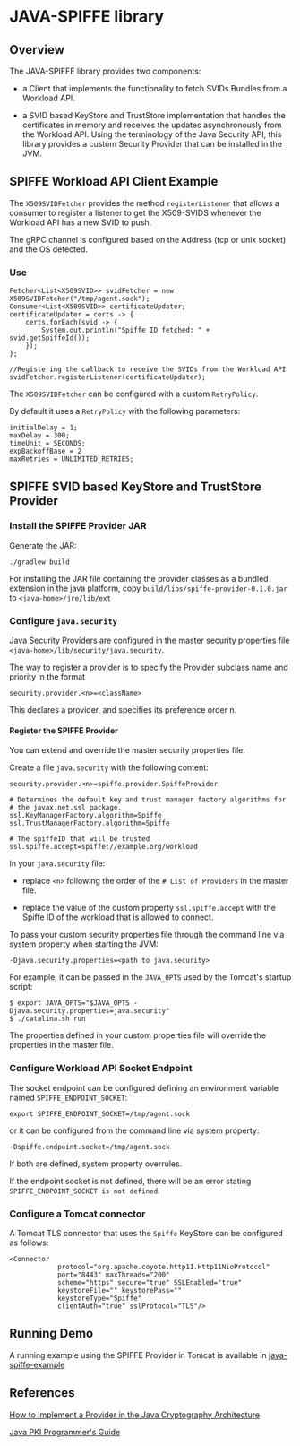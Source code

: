 # JAVA-SPIFFE library

## Overview

The JAVA-SPIFFE library provides two components: 
 
 - a Client that implements the functionality to fetch SVIDs Bundles from a Workload API. 

 - a SVID based KeyStore and TrustStore implementation that handles the certificates in memory
and receives the updates asynchronously from the Workload API. Using the terminology of the Java Security API, 
this library provides a custom Security Provider that can be installed in the JVM. 

## SPIFFE Workload API Client Example

The `X509SVIDFetcher` provides the method `registerListener` that allows a consumer to register a listener 
to get the X509-SVIDS whenever the Workload API has a new SVID to push. 

The gRPC channel is configured based on the Address (tcp or unix socket) and the OS detected.

### Use

```
Fetcher<List<X509SVID>> svidFetcher = new X509SVIDFetcher("/tmp/agent.sock");
Consumer<List<X509SVID>> certificateUpdater;
certificateUpdater = certs -> {
    certs.forEach(svid -> {
        System.out.println("Spiffe ID fetched: " + svid.getSpiffeId());
    });
};

//Registering the callback to receive the SVIDs from the Workload API
svidFetcher.registerListener(certificateUpdater);
```

The `X509SVIDFetcher` can be configured with a custom `RetryPolicy`. 

By default it uses a `RetryPolicy` with the following parameters:

```
initialDelay = 1;
maxDelay = 300;
timeUnit = SECONDS;
expBackoffBase = 2
maxRetries = UNLIMITED_RETRIES;
```

## SPIFFE SVID based KeyStore and TrustStore Provider

### Install the SPIFFE Provider JAR

Generate the JAR: 

```
./gradlew build
```

For installing the JAR file containing the provider classes as a bundled extension in the java platform, copy 
`build/libs/spiffe-provider-0.1.0.jar` to `<java-home>/jre/lib/ext`

### Configure `java.security` 

Java Security Providers are configured in the master security properties file `<java-home>/lib/security/java.security`. 

The way to register a provider is to specify the Provider subclass name and priority in the format

```
security.provider.<n>=<className>
```

This declares a provider, and specifies its preference order n.

#### Register the SPIFFE Provider

You can extend and override the master security properties file. 

Create a file `java.security` with the following content:

```
security.provider.<n>=spiffe.provider.SpiffeProvider

# Determines the default key and trust manager factory algorithms for
# the javax.net.ssl package.
ssl.KeyManagerFactory.algorithm=Spiffe
ssl.TrustManagerFactory.algorithm=Spiffe

# The spiffeID that will be trusted
ssl.spiffe.accept=spiffe://example.org/workload
```

In your `java.security` file: 

* replace `<n>` following the order of the `# List of Providers` in the master file. 

* replace the value of the custom property `ssl.spiffe.accept` with the Spiffe ID of the workload that is allowed to connect.

To pass your custom security properties file through the command line via system property when starting the JVM:

```
-Djava.security.properties=<path to java.security>
```

For example, it can be passed in the `JAVA_OPTS` used by the Tomcat's startup script: 

```
$ export JAVA_OPTS="$JAVA_OPTS -Djava.security.properties=java.security"
$ ./catalina.sh run
```

The properties defined in your custom properties file will override the properties in the master file. 

### Configure Workload API Socket Endpoint

The socket endpoint can be configured defining an environment variable named `SPIFFE_ENDPOINT_SOCKET`: 

```
export SPIFFE_ENDPOINT_SOCKET=/tmp/agent.sock
``` 

or it can be configured from the command line via system property: 

```
-Dspiffe.endpoint.socket=/tmp/agent.sock
```

If both are defined, system property overrules. 

If the endpoint socket is not defined, there will be an error stating `SPIFFE_ENDPOINT_SOCKET is not defined`.

### Configure a Tomcat connector

A Tomcat TLS connector that uses the `Spiffe` KeyStore can be configured as follows: 

```
<Connector
            protocol="org.apache.coyote.http11.Http11NioProtocol"
            port="8443" maxThreads="200"
            scheme="https" secure="true" SSLEnabled="true"
            keystoreFile="" keystorePass=""
            keystoreType="Spiffe"
            clientAuth="true" sslProtocol="TLS"/>
```

## Running Demo

A running example using the SPIFFE Provider in Tomcat is available in [java-spiffe-example](https://github.com/spiffe/spiffe-example/tree/master/java-keystore-tomcat-demo)

## References 

[How to Implement a Provider in the Java Cryptography Architecture](https://docs.oracle.com/javase/8/docs/technotes/guides/security/crypto/HowToImplAProvider.html)

[Java PKI Programmer's Guide](https://docs.oracle.com/javase/8/docs/technotes/guides/security/certpath/CertPathProgGuide.html)
